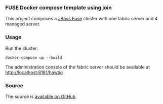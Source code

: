### FUSE Docker compose template using join

This project composes a [JBoss Fuse](http://www.jboss.org/products/fuse/overview/) cluster with one fabric server and 4 managed server.

### Usage

Run the cluster:

    docker-compose up --build

The administration console of the fabric server should be available at [http://localhost:8181/hawtio](http://localhost:8181/hawtio)


### Source

The source is [available on GitHub](https://github.com/artnaseef/docker-jboss-fuse-6.3-compose/join).
